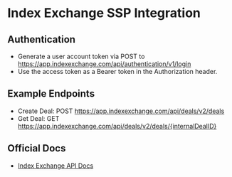 # Index Exchange SSP Integration

## Authentication
- Generate a user account token via POST to https://app.indexexchange.com/api/authentication/v1/login
- Use the access token as a Bearer token in the Authorization header.

## Example Endpoints
- Create Deal: POST https://app.indexexchange.com/api/deals/v2/deals
- Get Deal: GET https://app.indexexchange.com/api/deals/v2/deals/{internalDealID}

## Official Docs
- [Index Exchange API Docs](https://app.indexexchange.com/api/) 